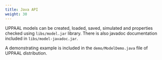 ```yaml
---
title: Java API
weight: 30
---
```


UPPAAL models can be created, loaded, saved, simulated and properties checked using `libs/model.jar` library. There is also javadoc documentation included in `libs/model-javadoc.jar`.

A demonstrating example is included in the `demo/ModelDemo.java` file of UPPAAL distribution.
